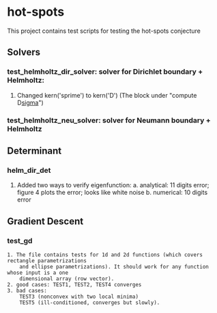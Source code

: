 # hot-spots
This project contains test scripts for testing the hot-spots conjecture

## Solvers

### test_helmholtz_dir_solver: solver for Dirichlet boundary + Helmholtz:
1. Changed kern('sprime') to kern('D') (The block under "compute D[sigma](x_in)")


### test_helmholtz_neu_solver: solver for Neumann boundary + Helmholtz


## Determinant

### helm_dir_det
1. Added two ways to verify eigenfunction:
    a. analytical: 11 digits error; figure 4 plots the error; looks like white noise
    b. numerical: 10 digits error


## Gradient Descent

### test_gd
    1. The file contains tests for 1d and 2d functions (which covers rectangle parametrizations 
        and ellipse parametrizations). It should work for any function whose input is a one
        dimensional array (row vector).
    2. good cases: TEST1, TEST2, TEST4 converges
    3. bad cases: 
        TEST3 (nonconvex with two local minima)
        TEST5 (ill-conditioned, converges but slowly).